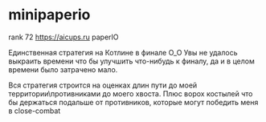 # minipaperio
rank 72 https://aicups.ru paperIO


Единственная стратегия на Котлине в финале О_О
Увы не удалось выкраить времени что бы улучшить что-нибудь к финалу, да и в целом времени было затрачено мало.

Вся стратегия строится на оценках длин пути до моей территории\противниками до моего хвоста.
Плюс ворох костылей что бы держаться подальше от противников, которые могут победить меня в close-combat
